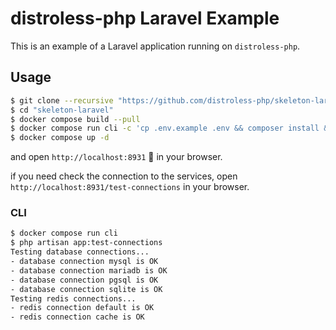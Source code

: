 # distroless-php Laravel Example

This is an example of a Laravel application running on `distroless-php`.

## Usage

```bash
$ git clone --recursive "https://github.com/distroless-php/skeleton-laravel.git" "skeleton-laravel"
$ cd "skeleton-laravel"
$ docker compose build --pull
$ docker compose run cli -c 'cp .env.example .env && composer install && php artisan key:generate && php artisan migrate --force --seed'
$ docker compose up -d
```

and open `http://localhost:8931` 🥬 in your browser.

if you need check the connection to the services, open `http://localhost:8931/test-connections` in your browser.

### CLI

```bash
$ docker compose run cli
$ php artisan app:test-connections
Testing database connections...
- database connection mysql is OK
- database connection mariadb is OK
- database connection pgsql is OK
- database connection sqlite is OK
Testing redis connections...
- redis connection default is OK
- redis connection cache is OK
```
